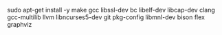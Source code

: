 sudo apt-get install -y make gcc libssl-dev bc libelf-dev libcap-dev clang gcc-multilib llvm libncurses5-dev git pkg-config libmnl-dev bison flex graphviz

